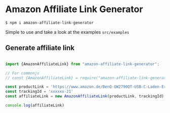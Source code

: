 # Amazon Affiliate Link Generator

`$ npm i amazon-affiliate-link-generator`

Simple to use and take a look at the examples `src/examples`

## Generate affiliate link

```typescript

import {AmazonAffiliateLink} from "amazon-affiliate-link-generator";

// For commonjs
// const {AmazonAffiliateLink} = require("amazon-affiliate-link-generator");

const productLink = 'https://www.amazon.de/BenQ-GW2790QT-USB-C-Laden-Ergonomisches-Cancelling/dp/B0BZ4Q9NLC/'
const trackingId = 'xxxxxx-21'
const affiliateLink = new AmazonAffiliateLink(productLink, trackingId)

console.log(affiliateLink)

```